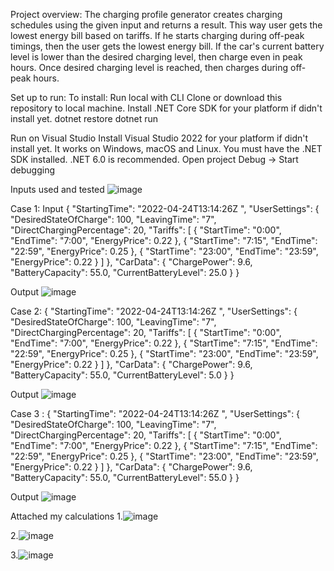 
Project overview:
The charging profile generator creates charging schedules using the given input and returns a result. This way user  gets the lowest energy bill based on tariffs. If he starts charging during off-peak timings, then the user gets the lowest energy bill. If the car's current battery level is lower than the desired charging level, then charge even in peak hours. Once desired charging level is reached, then charges during off-peak hours.



Set up to run:
To install:
Run local with CLI
Clone or download this repository to local machine.
Install .NET Core SDK for your platform if didn't install yet.
dotnet restore
dotnet run


Run on Visual Studio
Install Visual Studio 2022 for your platform if didn't install yet.
It works on Windows, macOS and Linux.
You must have the .NET SDK installed. .NET 6.0 is recommended.
Open project
Debug -> Start debugging


Inputs used and tested 
![image](https://user-images.githubusercontent.com/48356037/164997634-3072119d-0221-49c5-ac02-409f7f9ed7a9.png)

Case 1:
Input
{
	"StartingTime": "2022-04-24T13:14:26Z ",
	"UserSettings": {
		"DesiredStateOfCharge": 100,
		"LeavingTime": "7",
		"DirectChargingPercentage": 20,
		"Tariffs": [
			{
				"StartTime": "0:00",
				"EndTime": "7:00",
				"EnergyPrice": 0.22
			},
			{
				"StartTime": "7:15",
				"EndTime": "22:59",
				"EnergyPrice": 0.25
			},
			{
				"StartTime": "23:00",
				"EndTime": "23:59",
				"EnergyPrice": 0.22
			}
		]
	},
	"CarData": {
		"ChargePower": 9.6,
		"BatteryCapacity": 55.0,
		"CurrentBatteryLevel": 25.0
	}
}

Output
![image](https://user-images.githubusercontent.com/48356037/164997708-a3ca6256-7226-4fef-91df-5bfdadae0df8.png)


Case 2:
{
	"StartingTime": "2022-04-24T13:14:26Z ",
	"UserSettings": {
		"DesiredStateOfCharge": 100,
		"LeavingTime": "7",
		"DirectChargingPercentage": 20,
		"Tariffs": [
			{
				"StartTime": "0:00",
				"EndTime": "7:00",
				"EnergyPrice": 0.22
			},
			{
				"StartTime": "7:15",
				"EndTime": "22:59",
				"EnergyPrice": 0.25
			},
			{
				"StartTime": "23:00",
				"EndTime": "23:59",
				"EnergyPrice": 0.22
			}
		]
	},
	"CarData": {
		"ChargePower": 9.6,
		"BatteryCapacity": 55.0,
		"CurrentBatteryLevel": 5.0
	}
}

Output
![image](https://user-images.githubusercontent.com/48356037/164997776-81583378-306a-4ce4-b68e-15b6857ba4c0.png)


Case 3 :
{
	"StartingTime": "2022-04-24T13:14:26Z ",
	"UserSettings": {
		"DesiredStateOfCharge": 100,
		"LeavingTime": "7",
		"DirectChargingPercentage": 20,
		"Tariffs": [
			{
				"StartTime": "0:00",
				"EndTime": "7:00",
				"EnergyPrice": 0.22
			},
			{
				"StartTime": "7:15",
				"EndTime": "22:59",
				"EnergyPrice": 0.25
			},
			{
				"StartTime": "23:00",
				"EndTime": "23:59",
				"EnergyPrice": 0.22
			}
		]
	},
	"CarData": {
		"ChargePower": 9.6,
		"BatteryCapacity": 55.0,
		"CurrentBatteryLevel": 55.0
	}
}

Output
![image](https://user-images.githubusercontent.com/48356037/164998059-2bb0b011-39ca-49e7-99c0-6c6a7082a992.png)


Attached my calculations
1.![image](https://user-images.githubusercontent.com/48356037/164998148-703744b4-6eaf-4aad-8f85-b5c6c8267da2.png)


2.![image](https://user-images.githubusercontent.com/48356037/164998233-e840b08c-7cf0-44a3-9fff-283b879998a6.png)


3.![image](https://user-images.githubusercontent.com/48356037/164998263-7b0d34e5-1742-47bc-93c3-cc16a2c3acd0.png)







